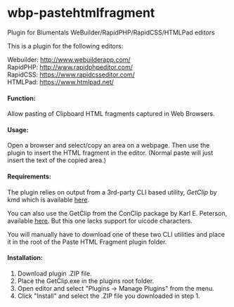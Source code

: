 # wbp-pastehtmlfragment
Plugin for Blumentals WeBuilder/RapidPHP/RapidCSS/HTMLPad editors

This is a plugin for the following editors:

Webuilder: http://www.webuilderapp.com/<br/>
RapidPHP: http://www.rapidphpeditor.com/<br/>
RapidCSS: https://www.rapidcsseditor.com/<br/>
HTMLPad: https://www.htmlpad.net/


#### Function:
Allow pasting of Clipboard HTML fragments captured in Web Browsers.

#### Usage:
Open a browser and select/copy an area on a webpage. Then use the plugin to insert the HTML fragment in the editor. (Normal paste will just insert the text of the copied area.)

#### Requirements:
The plugin relies on output from a 3rd-party CLI based utility, *GetClip* by kmd which is available [here](http://upload.elektronshiki.ru/enigma/MySoft/GetClip/).

You can also use the GetClip from the ConClip package by Karl E. Peterson, available [here](http://vb.mvps.org/tools/ConClip/). But this one lacks support for uicode characters.

You will manually have to download one of these two CLI utilities and place it in the root of the Paste HTML Fragment plugin folder.

#### Installation:
1) Download plugin .ZIP file.
2) Place the GetClip.exe in the plugins root folder.
3) Open editor and select "Plugins -> Manage Plugins" from the menu.
4) Click "Install" and select the .ZIP file you downloaded in step 1.
